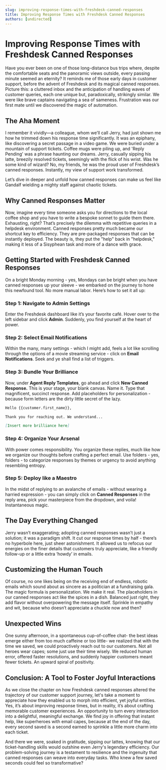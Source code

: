 ```yaml
---
slug: improving-response-times-with-freshdesk-canned-responses
title: Improving Response Times with Freshdesk Canned Responses
authors: [undirected]
---
```



# Improving Response Times with Freshdesk Canned Responses

Have you ever been on one of those long-distance bus trips where, despite the comfortable seats and the panoramic views outside, every passing minute seemed an eternity? It reminds me of those early days in customer support, before the advent of Freshdesk and its magical canned responses. Picture this: a cluttered inbox and the anticipation of handling waves of customer queries, each one unique but, paradoxically, strikingly similar. We were like brave captains navigating a sea of sameness. Frustration was our first mate until we discovered the magic of automation.

## The Aha Moment

I remember it vividly—a colleague, whom we’ll call Jerry, had just shown me how he trimmed down his response time significantly. It was an epiphany, like discovering a secret passage in a video game. We were buried under a mountain of support tickets. Coffee mugs were piling up, and 'Reply Pending' was a phrase haunting our dreams. Jerry, casually sipping his latte, breezily resolved tickets, seemingly with the flick of his wrist. Was he some kind of wizard? No, my friends, he was the proud user of Freshdesk’s canned responses. Instantly, my view of support work transformed.

Let’s dive in deeper and unfold how canned responses can make us feel like Gandalf wielding a mighty staff against chaotic tickets.

## Why Canned Responses Matter 

Now, imagine every time someone asks you for directions to the local coffee shop and you have to write a bespoke sonnet to guide them there. Exhausting, right? That’s precisely the dilemma with repetitive queries in a helpdesk environment. Canned responses pretty much became our shortcut key to efficiency. They are pre-packaged responses that can be instantly deployed. The beauty is, they put the "help" back in "helpdesk," making it less of a Sisyphean task and more of a dance with grace.

## Getting Started with Freshdesk Canned Responses

On a bright Monday morning - yes, Mondays can be bright when you have canned responses up your sleeve - we embarked on the journey to hone this newfound tool. No more manual labor. Here’s how to set it all up:

### Step 1: Navigate to Admin Settings

Enter the Freshdesk dashboard like it’s your favorite café. Hover over to the left sidebar and click **Admin**. Suddenly, you find yourself at the heart of power.

### Step 2: Select Email Notifications

Within the many, many settings - which I might add, feels a lot like scrolling through the options of a movie streaming service - click on **Email Notifications**. Seek and ye shall find a list of triggers.

### Step 3: Bundle Your Brilliance

Now, under **Agent Reply Templates**, go ahead and click **New Canned Response.** This is your stage, your blank canvas. Name it. Type that magnificent, succinct response. Add placeholders for personalization - because form letters are the dirty little secret of the lazy.

```markdown
Hello {{customer.first_name}},  

Thank you for reaching out. We understand...  

[Insert more brilliance here]
```

### Step 4: Organize Your Arsenal

With power comes responsibility. You organize these replies, much like how we organize our thoughts before crafting a perfect email. Use folders - yes, folders - to categorize responses by themes or urgency to avoid anything resembling entropy.

### Step 5: Deploy like a Maestro

In the midst of replying to an avalanche of emails - without wearing a harried expression - you can simply click on **Canned Responses** in the reply area, pick your masterpiece from the dropdown, and voila! Instantaneous magic.

## The Day Everything Changed

Jerry wasn’t exaggerating; adopting canned responses wasn’t just a solution; it was a paradigm shift. It cut our response times by half - there’s no hyperbole here, just sheer astonishment. It allowed us to refocus our energies on the finer details that customers truly appreciate, like a friendly follow-up or a little extra ‘howdy’ in emails.

## Customizing the Human Touch

Of course, no one likes being on the receiving end of endless, robotic emails which sound about as sincere as a politician at a fundraising gala. The magic formula is personalization. We make it real. The placeholders in our canned responses act like the spices in a dish. Balanced just right, they add flavor without overpowering the message itself. Sprinkle in empathy and wit, because who doesn’t appreciate a chuckle now and then?

## Unexpected Wins

One sunny afternoon, in a spontaneous cup-of-coffee chat- the best ideas emerge either from too much caffeine or too little- we realized that with the time we saved, we could proactively reach out to our customers. Not all heroes wear capes; some just use their time wisely. We reduced human error, offered faster resolutions, and suddenly happier customers meant fewer tickets. An upward spiral of positivity.

## Conclusion: A Tool to Foster Joyful Interactions

As we close the chapter on how Freshdesk canned responses altered the trajectory of our customer support journey, let's take a moment to appreciate how they enabled us to morph into efficient, yet joyful entities. Yes, it’s about improving response times, but in reality, it’s about crafting memorable customer experiences. An opportunity to turn every interaction into a delightful, meaningful exchange. We find joy in offering that instant help, like superheroes with email capes, because at the end of the day, every second saved is a second earned to sprinkle a little more charm into each ticket.

And there we were, soaked in gratitude, sipping our lattes, knowing that our ticket-handling skills would outshine even Jerry's legendary efficiency. Our problem-solving journey is a testament to resilience and the ingenuity that canned responses can weave into everyday tasks. Who knew a few saved seconds could feel so transformative?